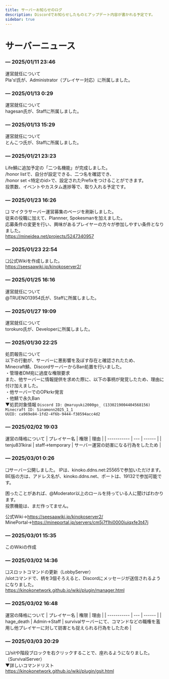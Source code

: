 ```yaml
---
title: サーバーお知らせのログ
description: Discordでお知らせしたものとアップデート内容が書かれる予定です。
sidebar: true
---
```

# サーバーニュース
### — 2025/01/11 23:46
運営就任について<br>
Pla's!氏が、Administrator（プレイヤー対応）に所属しました。

### — 2025/01/13 0:29
運営就任について<br>
hagesan氏が、Staffに所属しました。

### — 2025/01/13 15:29
運営就任について<br>
とんこつ氏が、Staffに所属しました。

### — 2025/01/21 23:23
Life鯖に追加予定の「二つ名機能」が完成しました。<br>
/honor listで、自分が設定できる、二つ名を確認でき、<br>
/honor set <特定のid>で、設定されたPrefixをつけることができます。<br>
投票数、イベントやカスタム進捗等で、取り入れる予定です。

### — 2025/01/23 16:26
❏ マイクラサーバー運営募集のページを刷新しました。<br>
従来の役職に加えて、Plannner, Spokesmanを加えました。<br>
応募条件の変更を行い、興味があるプレイヤーの方々が参加しやすい条件となりました。<br>
https://mineidea.net/projects/5247340957

### — 2025/01/23 22:54
❏公式Wikiを作成しました。<br>
https://seesaawiki.jp/kinokoserver2/

### — 2025/01/25 16:16
運営就任について<br>
@TRUENO13954氏が、Staffに所属しました。

### — 2025/01/27 19:09
運営就任について<br>
torokuro氏が、Developerに所属しました。

### — 2025/01/30 22:25
処罰報告について<br>
以下の行動が、サーバーに悪影響を及ぼす存在と確認されたため、<br>
Minecraft鯖、DiscordサーバーからBan処置を行いました。<br>
・管理者DM宛に過度な権限要求<br>
また、他サーバーに情報提供を求めた際に、以下の事柄が発覚したため、理由に付け加えました。<br>
・他サーバーでのOPkrkr発言<br>
・他鯖で永久Ban<br>
▼処罰対象情報
`Discord ID: @maruyuki2000go_ (1330219004404568156)`<br>
`Minecraft ID: Sinamonn2025_1_1`<br>
`UUID: ca969e84-1fd2-4f6b-9444-f38594acc4d2`<br>

### — 2025/02/02 19:03
運営の降格について
| プレイヤー名 | 権限 | 理由 |
| ----------- | --- | ------ |
| tenju831kirai | staff→temporary | サーバー運営の妨害になる行為をしたため |

### — 2025/03/01 0:26
❏サーバー公開しました。
IPは、kinoko.ddns.net:25565で参加いただけます。<br>
BE版の方は、アドレス名が、kinoko.ddns.net、ポートは、19132で参加可能です。<br>

困ったことがあれば、@Moderator以上のロールを持っている人に聞けばわかります。<br>
投票機能は、まだ作ってません。<br>

公式Wiki→https://seesaawiki.jp/kinokoserver2/<br>
MinePortal→https://mineportal.jp/servers/cm5j7f1hi0000iuiqxfe3t47j

### — 2025/03/01 15:35
このWikiの作成<br>

### — 2025/03/02 14:36
❏スロットコマンドの更新（LobbyServer）<br>
/slotコマンドで、柄を3個そろえると、Discordにメッセージが送信されるようになりました。<br>
https://kinokonetwork.github.io/wiki/plugin/manager.html

### — 2025/03/02 16:48
運営の降格について
| プレイヤー名 | 権限 | 理由 |
| ----------- | --- | ------ |
| hage_death | Admin→Staff | survivalサーバーにて、コマンドなどの職権を濫用し他プレイヤーに対して妨害とも捉えられる行為をしたため |

### — 2025/03/03 20:29
❏/sitや階段ブロックを右クリックすることで、座れるようになりました。（SurvivalServer）<br>
▼詳しいコマンドリスト<br>
https://kinokonetwork.github.io/wiki/plugin/gsit.html
